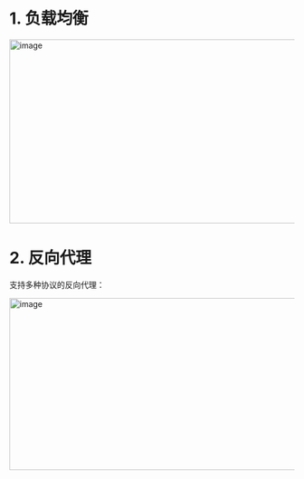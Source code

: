 # 1. 负载均衡

<img width="511" height="325" alt="image" src="https://github.com/user-attachments/assets/a4ccd0e5-35d4-4f1c-ba53-af2231bc2e73" />


# 2. 反向代理
支持多种协议的反向代理：

<img width="527" height="304" alt="image" src="https://github.com/user-attachments/assets/516fa59f-cbf8-4824-bff5-b17695d706c4" />

